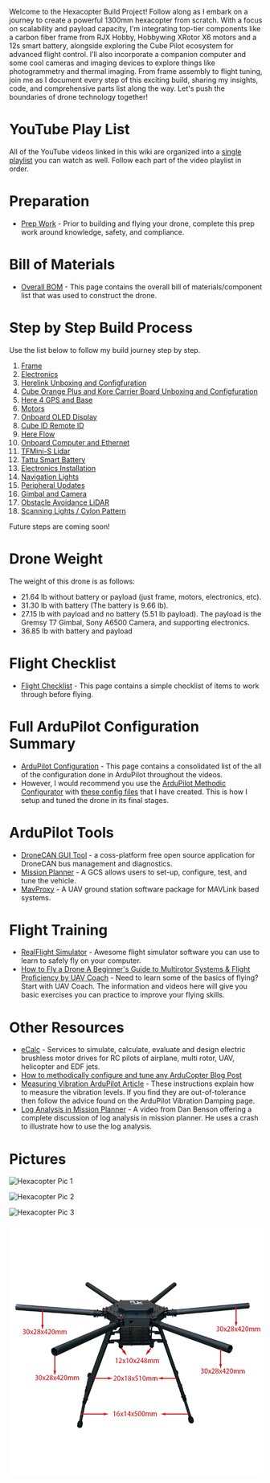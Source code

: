 Welcome to the Hexacopter Build Project! Follow along as I embark on a journey to create a powerful 1300mm hexacopter from scratch. With a focus on scalability and payload capacity, I'm integrating top-tier components like a carbon fiber frame from RJX Hobby, Hobbywing XRotor X6 motors and a 12s smart battery, alongside exploring the Cube Pilot ecosystem for advanced flight control. I’ll also incorporate a companion computer and some cool cameras and imaging devices to explore things like photogrammetry and thermal imaging. From frame assembly to flight tuning, join me as I document every step of this exciting build, sharing my insights, code, and comprehensive parts list along the way. Let's push the boundaries of drone technology together!


# YouTube Play List
All of the YouTube videos linked in this wiki are organized into a [single playlist](https://www.youtube.com/playlist?list=PLT3XAJfSsN4FFodHkPWbuXHesVJ0ILG6v) you can watch as well. Follow each part of the video playlist in order.

# Preparation
- [Prep Work](Preparation/Preparation.md) - Prior to building and flying your drone, complete this prep work around knowledge, safety, and compliance.

# Bill of Materials
- [Overall BOM](00-Bill-of-Materials/Bill-of-Materials.md) - This page contains the overall bill of materials/component list that was used to construct the drone.

# Step by Step Build Process
Use the list below to follow my build journey step by step.
1. [Frame](01-Frame/Frame.md)
1. [Electronics](02-Electronics-Inventory/Electronics-Inventory.md)
1. [Herelink Unboxing and Configfuration](03-Herelink-Initial-Config/Herelink-Initial-Config.md)
1. [Cube Orange Plus and Kore Carrier Board Unboxing and Configfuration](04-Cube-Orange-Plus-and-Kore-Carrier-Board-Initial-Setup/Cube-Orange-Plus-and-Kore-Carrier-Board-Initial-Setup.md)
1. [Here 4 GPS and Base](05-Here-4-GPS-and-Base/Here-4-GPS-and-Base.md)
1. [Motors](06-Motors/Motors.md)
1. [Onboard OLED Display](07-OLED-Display/OLED-Display.md)
1. [Cube ID Remote ID](08-Cube-ID-Remote-ID/Cube-ID-Remote-ID.md)
1. [Here Flow](09-Here-Flow/Here-Flow.md)
1. [Onboard Computer and Ethernet](10-Onboard-Computer-and-Ethernet/Onboard-Computer-and-Ethernet.md)
1. [TFMini-S Lidar](11-TFMini-S-Lidar/TFMini-S-Lidar.md)
1. [Tattu Smart Battery](12-Tattu-Smart-Battery/Tattu-Smart-Battery.md)
1. [Electronics Installation](13-Electronics-Installation/Electronics-Installation.md)
1. [Navigation Lights](14-Navigation-Lights/Navigation-Lights.md)
1. [Peripheral Updates](15-Peripheral-Updates/Peripheral-Updates.md)
1. [Gimbal and Camera](16-Gimbal-and-Camera/Gimbal-and-Camera.md)
1. [Obstacle Avoidance LiDAR](17-Obstacle-Avoidance-LiDAR/Obstacle-Avoidance-LiDAR.md)
1. [Scanning Lights / Cylon Pattern](18-Scanning-Lights/Scanning-Lights.md)

<!--1. [Methodic Configuration](XX-Methodic-Configuration/Methodic-Configuration.md)-->
<!--1. [ROS Integration](XX-ROS-Integration/ROS-Integration.md)-->

Future steps are coming soon!


# Drone Weight
The weight of this drone is as follows:
- 21.64 lb without battery or payload (just frame, motors, electronics, etc).
- 31.30 lb with battery (The battery is 9.66 lb).
- 27.15 lb with payload and no battery (5.51 lb payload). The payload is the Gremsy T7 Gimbal, Sony A6500 Camera, and supporting electronics.
- 36.85 lb with battery and payload


# Flight Checklist
- [Flight Checklist](Flight-Checklist/Flight-Checklist.md) - This page contains a simple checklist of items to work through before flying.


# Full ArduPilot Configuration Summary
- [ArduPilot Configuration](ArduPilot-Config/ArduPilot-Config.md) - This page contains a consolidated list of the all of the configuration done in ArduPilot throughout the videos.
- However, I would recommend you use the [ArduPilot Methodic Configurator](https://ardupilot.github.io/MethodicConfigurator/TUNING_GUIDE_ArduCopter) with [these config files](../ardupilot-methodic-configurator/Hexacopter/) that I have created. This is how I setup and tuned the drone in its final stages.


# ArduPilot Tools
- [DroneCAN GUI Tool](https://dronecan.github.io/GUI_Tool/Overview/) - a coss-platform free open source application for DroneCAN bus management and diagnostics.
- [Mission Planner](https://ardupilot.org/planner/docs/mission-planner-installation.html) - A GCS allows users to set-up, configure, test, and tune the vehicle. 
- [MavProxy](https://ardupilot.org/mavproxy/) - A UAV ground station software package for MAVLink based systems.

# Flight Training
- [RealFlight Simulator](https://www.realflight.com/) - Awesome flight simulator software you can use to learn to safely fly on your computer.
- [How to Fly a Drone A Beginner's Guide to Multirotor Systems & Flight Proficiency by UAV Coach](https://uavcoach.com/how-to-fly-a-quadcopter-guide/) - Need to learn some of the basics of flying? Start with UAV Coach. The information and videos here will give you basic exercises you can practice to improve your flying skills.

# Other Resources
- [eCalc](https://ecalc.ch/) - Services to simulate, calculate, evaluate and design electric brushless motor drives for RC pilots of airplane, multi rotor, UAV, helicopter and EDF jets.
- [How to methodically configure and tune any ArduCopter Blog Post](https://discuss.ardupilot.org/t/how-to-methodically-configure-and-tune-any-arducopter/110842)
- [Measuring Vibration ArduPilot Article](https://ardupilot.org/copter/docs/common-measuring-vibration.html) - These instructions explain how to measure the vibration levels. If you find they are out-of-tolerance then follow the advice found on the ArduPilot Vibration Damping page.
- [Log Analysis in Mission Planner](https://youtu.be/xhBd9KSAfzg?si=X1SPhqCtfS4Ki4Zp) - A video from Dan Benson offering a complete discussion of log analysis in mission planner. He uses a crash to illustrate how to use the log analysis.


# Pictures
![Hexacopter Pic 1](./.attachments/hexacopter-image1.jpg)

![Hexacopter Pic 2](./.attachments/hexacopter-image2.jpg)

![Hexacopter Pic 3](./.attachments/hexacopter-image3.jpg)

![Frame](./01-Frame/images/frame1.jpg)